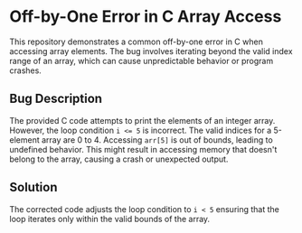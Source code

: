 # Off-by-One Error in C Array Access

This repository demonstrates a common off-by-one error in C when accessing array elements. The bug involves iterating beyond the valid index range of an array, which can cause unpredictable behavior or program crashes.

## Bug Description
The provided C code attempts to print the elements of an integer array. However, the loop condition `i <= 5` is incorrect.  The valid indices for a 5-element array are 0 to 4. Accessing `arr[5]` is out of bounds, leading to undefined behavior.  This might result in accessing memory that doesn't belong to the array, causing a crash or unexpected output.

## Solution
The corrected code adjusts the loop condition to `i < 5` ensuring that the loop iterates only within the valid bounds of the array.